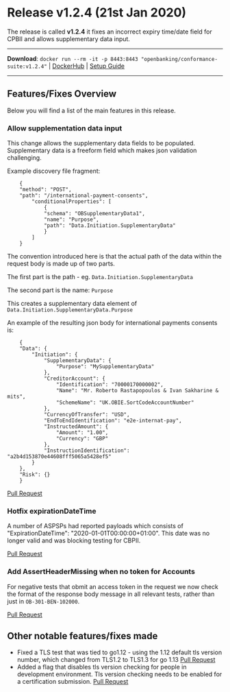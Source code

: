 # Release v1.2.4 (21st Jan 2020)

The release is called **v1.2.4** it fixes an incorrect expiry time/date field for CPBII and allows supplementary data input.

---
**Download**: `docker run --rm -it -p 8443:8443 "openbanking/conformance-suite:v1.2.4"` | [DockerHub](https://hub.docker.com/r/openbanking/conformance-suite) | [Setup Guide](https://bitbucket.org/openbankingteam/conformance-suite/src/develop/docs/setup-guide.md)

---

## Features/Fixes Overview

Below you will find a list of the main features in this release.

### Allow supplementation data input

This change allows the supplementary data fields to be populated. Supplementary data is a freeform field which makes json validation challenging.

Example discovery file fragment:

```
    {
    "method": "POST",
    "path": "/international-payment-consents",
        "conditionalProperties": [
            {
            "schema": "OBSupplementaryData1",
            "name": "Purpose",
            "path": "Data.Initiation.SupplementaryData"
            }
        ]
    }
```

The convention introduced here is that the actual path of the data within the request body is made up of two parts.

The first part is the path - eg. `Data.Initiation.SupplementaryData`

The second part is the name: `Purpose`

This creates a supplementary data element of `Data.Initiation.SupplementaryData.Purpose`

An example of the resulting json body for international payments consents is:

```
    {
    "Data": {
        "Initiation": {
            "SupplementaryData": {
                "Purpose": "MySupplementaryData"
            },
            "CreditorAccount": {
                "Identification": "70000170000002",
                "Name": "Mr. Roberto Rastapopoulos & Ivan Sakharine & mits",
                "SchemeName": "UK.OBIE.SortCodeAccountNumber"
            },
            "CurrencyOfTransfer": "USD",
            "EndToEndIdentification": "e2e-internat-pay",
            "InstructedAmount": {
                "Amount": "1.00",
                "Currency": "GBP"
            },
            "InstructionIdentification": "a2b4d153870e44608fff5065a5428ef5"
        }
    },
    "Risk": {}
    }
```    


[Pull Request](https://bitbucket.org/openbankingteam/conformance-suite/pull-requests/508)

### Hotfix expirationDateTime

A number of ASPSPs had reported payloads which consists of "ExpirationDateTime": "2020-01-01T00:00:00+01:00". This date was no longer valid and was blocking testing for CBPII. 

[Pull Request](https://bitbucket.org/openbankingteam/conformance-suite/pull-requests/507)

### Add AssertHeaderMissing when no token for Accounts

For negative tests that obmit an access token in the request we now check the format of the response body message in all relevant tests, rather than just in `OB-301-BEN-102000`.

[Pull Request](https://bitbucket.org/openbankingteam/conformance-suite/pull-requests/506)

## Other notable features/fixes made

* Fixed a TLS test that was tied to go1.12 - using the 1.12 default tls version number, which changed from TLS1.2 to TLS1.3 for go 1.13 [Pull Request](https://bitbucket.org/openbankingteam/conformance-suite/pull-requests/506)
* Added a flag that disables tls version checking for people in development environment. Tls version checking needs to be enabled for a certification submission. [Pull Request](https://bitbucket.org/openbankingteam/conformance-suite/pull-requests/505)
